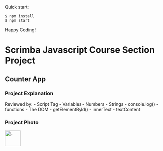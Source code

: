 Quick start:

```
$ npm install
$ npm start
````

Happy Coding!

# Scrimba Javascript Course Section Project 
## Counter App

<h3>Project Explanation</h3>
Reviewed by:
- Script Tag
- Variables
- Numbers
- Strings
- console.log()
- functions
- The DOM
- getElementById()
- innerText
- textContent

<h3>Project Photo</h3>
<p>
  <a target="_blank"  rel="noreferrer">   
  <img
  src="counterapp.png"
  alt="-"
  width="50"  height="50"> 
  </a>